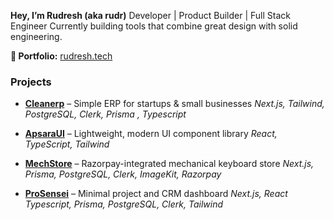 **Hey, I’m Rudresh (aka rudr)**
Developer | Product Builder | Full Stack Engineer
Currently building tools that combine great design with solid engineering.

**🔗 Portfolio:** [rudresh.tech](https://www.rudresh.tech/)

### Projects

* **[Cleanerp](https://cleanerp.vercel.app/)** – Simple ERP for startups & small businesses
  *Next.js, Tailwind, PostgreSQL, Clerk, Prisma , Typescript*

* **[ApsaraUI](https://apsaraui.vercel.app/)** – Lightweight, modern UI component library
  *React, TypeScript, Tailwind*

* **[MechStore](https://mech.vercel.app/)** – Razorpay-integrated mechanical keyboard store
  *Next.js, Prisma, PostgreSQL, Clerk, ImageKit, Razorpay*

* **[ProSensei](https://prosensei.vercel.app/)** – Minimal project and CRM dashboard
  *Next.js, React Typescript, Prisma, PostgreSQL, Clerk, Tailwind*
